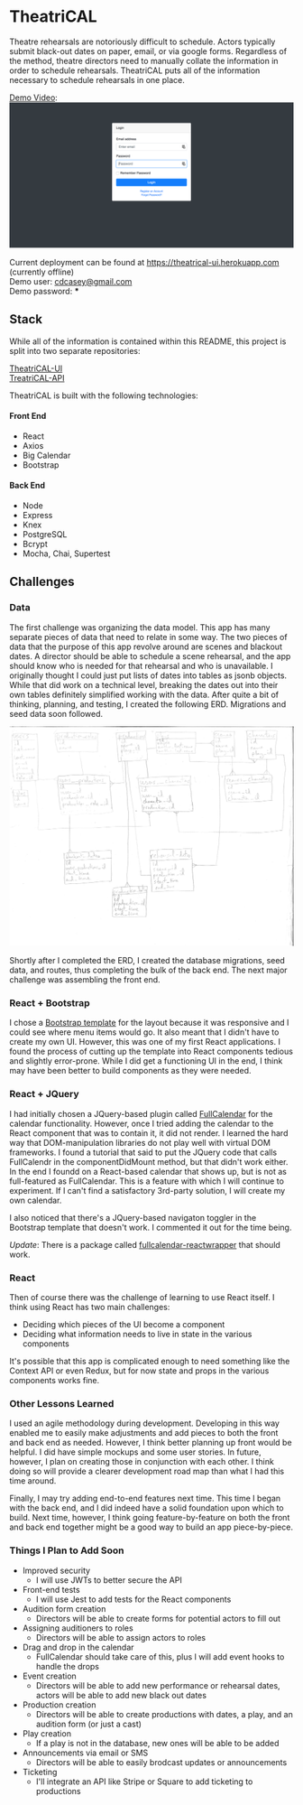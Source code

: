 # TheatriCAL

Theatre rehearsals are notoriously difficult to schedule. Actors typically submit black-out dates on paper, email, or via google forms. Regardless of the method, theatre directors need to manually collate the information in order to schedule rehearsals. TheatriCAL puts all of the information necessary to schedule rehearsals in one place.

[Demo Video](https://youtu.be/6_qVLI79CWY):
<br>
[![video thumbnail](readme-assets/thumb.png)](https://youtu.be/6_qVLI79CWY 'theatrical demo')

Current deployment can be found at https://theatrical-ui.herokuapp.com
(currently offline)
<br>
Demo user: cdcasey@gmail.com
<br>
Demo password: **\***

## Stack

While all of the information is contained within this README, this project is split into two separate repositories:

[TheatriCAL-UI](https://github.com/cdcasey/theatrical-ui)
<br>
[TreatriCAL-API](https://github.com/cdcasey/theatrical)

TheatriCAL is built with the following technologies:

#### Front End

-   React
-   Axios
-   Big Calendar
-   Bootstrap

#### Back End

-   Node
-   Express
-   Knex
-   PostgreSQL
-   Bcrypt
-   Mocha, Chai, Supertest

## Challenges

### Data

The first challenge was organizing the data model. This app has many separate pieces of data that need to relate in some way. The two pieces of data that the purpose of this app revolve around are scenes and blackout dates. A director should be able to schedule a scene rehearsal, and the app should know who is needed for that rehearsal and who is unavailable. I originally thought I could just put lists of dates into tables as jsonb objects. While that did work on a technical level, breaking the dates out into their own tables definitely simplified working with the data. After quite a bit of thinking, planning, and testing, I created the following ERD. Migrations and seed data soon followed.

![erd](readme-assets/theatrical-erd.png)

Shortly after I completed the ERD, I created the database migrations, seed data, and routes, thus completing the bulk of the back end. The next major challenge was assembling the front end.

### React + Bootstrap

I chose a [Bootstrap template](https://startbootstrap.com/template-overviews/sb-admin/) for the layout because it was responsive and I could see where menu items would go. It also meant that I didn't have to create my own UI. However, this was one of my first React applications. I found the process of cutting up the template into React components tedious and slightly error-prone. While I did get a functioning UI in the end, I think may have been better to build components as they were needed.

### React + JQuery

I had initially chosen a JQuery-based plugin called [FullCalendar](https://fullcalendar.io/) for the calendar functionality. However, once I tried adding the calendar to the React component that was to contain it, it did not render. I learned the hard way that DOM-manipulation libraries do not play well with virtual DOM frameworks. I found a tutorial that said to put the JQuery code that calls FullCalendr in the componentDidMount method, but that didn't work either. In the end I foundd on a React-based calendar that shows up, but is not as full-featured as FullCalendar. This is a feature with which I will continue to experiment. If I can't find a satisfactory 3rd-party solution, I will create my own calendar.

I also noticed that there's a JQuery-based navigaton toggler in the Bootstrap template that doesn't work. I commented it out for the time being.

_Update_: There is a package called [fullcalendar-reactwrapper](https://github.com/sanjeev07/fullcalendar-reactWrapper) that should work.

### React

Then of course there was the challenge of learning to use React itself. I think using React has two main challenges:

-   Deciding which pieces of the UI become a component
-   Deciding what information needs to live in state in the various components

It's possible that this app is complicated enough to need something like the Context API or even Redux, but for now state and props in the various components works fine.

### Other Lessons Learned

I used an agile methodology during development. Developing in this way enabled me to easily make adjustments and add pieces to both the front and back end as needed. However, I think better planning up front would be helpful. I did have simple mockups and some user stories. In future, however, I plan on creating those in conjunction with each other. I think doing so will provide a clearer development road map than what I had this time around.

Finally, I may try adding end-to-end features next time. This time I began with the back end, and I did indeed have a solid foundation upon which to build. Next time, however, I think going feature-by-feature on both the front and back end together might be a good way to build an app piece-by-piece.

### Things I Plan to Add Soon

-   Improved security
    -   I will use JWTs to better secure the API
-   Front-end tests
    -   I will use Jest to add tests for the React components
-   Audition form creation
    -   Directors will be able to create forms for potential actors to fill out
-   Assigning auditioners to roles
    -   Directors will be able to assign actors to roles
-   Drag and drop in the calendar
    -   FullCalendar should take care of this, plus I will add event hooks to handle the drops
-   Event creation
    -   Directors will be able to add new performance or rehearsal dates, actors will be able to add new black out dates
-   Production creation
    -   Directors will be able to create productions with dates, a play, and an audition form (or just a cast)
-   Play creation
    -   If a play is not in the database, new ones will be able to be added
-   Announcements via email or SMS
    -   Directors will be able to easily brodcast updates or announcements
-   Ticketing
    -   I'll integrate an API like Stripe or Square to add ticketing to productions
